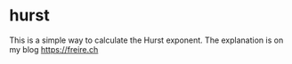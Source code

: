 # hurst

This is a simple way to calculate the Hurst exponent. The explanation is on my blog https://freire.ch
